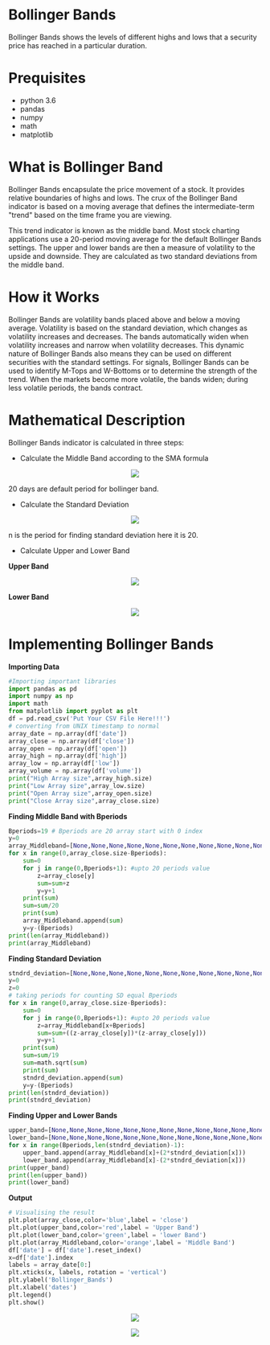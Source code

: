 # Bollinger Bands
Bollinger Bands shows the levels of different highs and lows that a security price has reached in a particular duration.
# Prequisites
* python 3.6
* pandas
* numpy
* math
* matplotlib
# What is Bollinger Band
Bollinger Bands encapsulate the price movement of a stock. It provides relative boundaries of highs and lows. The crux of the Bollinger Band indicator is based on a moving average that defines the intermediate-term "trend" based on the time frame you are viewing.

This trend indicator is known as the middle band. Most stock charting applications use a 20-period moving average for the default Bollinger Bands settings. The upper and lower bands are then a measure of volatility to the upside and downside. They are calculated as two standard deviations from the middle band.
# How it Works
Bollinger Bands are volatility bands placed above and below a moving average. Volatility is based on the standard deviation, which changes as volatility increases and decreases. The bands automatically widen when volatility increases and narrow when volatility decreases. This dynamic nature of Bollinger Bands also means they can be used on different securities with the standard settings. For signals, Bollinger Bands can be used to identify M-Tops and W-Bottoms or to determine the strength of the trend.
When the markets become more volatile, the bands widen; during less volatile periods, the bands contract.
# Mathematical Description
Bollinger Bands indicator is calculated in three steps:
* Calculate the Middle Band according to the SMA formula
<p align="center"> 
<img src="https://user-images.githubusercontent.com/26857440/38905476-8bedd2e0-42ce-11e8-8ca8-200360f87175.PNG"></p>

20 days are default period for bollinger band.
* Calculate the Standard Deviation
<p align="center"> 
<img src="https://user-images.githubusercontent.com/26857440/38906129-51865a74-42d2-11e8-923c-d9bda537fdfd.PNG"></p>

n is the period for finding standard deviation here it is 20.
* Calculate Upper and Lower Band

**Upper Band**
<p align="center"> 
<img src="https://user-images.githubusercontent.com/26857440/38905781-5eab6598-42d0-11e8-8c60-7fa4ae0e73c9.PNG"></p>

**Lower Band**
<p align="center"> 
<img src="https://user-images.githubusercontent.com/26857440/38905804-7b07cd08-42d0-11e8-860c-b1ab2d409bff.PNG"></p>

# Implementing Bollinger Bands
**Importing Data**
```python
#Importing important libraries
import pandas as pd
import numpy as np
import math
from matplotlib import pyplot as plt
df = pd.read_csv('Put Your CSV File Here!!!')
# converting from UNIX timestamp to normal
array_date = np.array(df['date'])
array_close = np.array(df['close'])
array_open = np.array(df['open'])
array_high = np.array(df['high'])
array_low = np.array(df['low'])
array_volume = np.array(df['volume'])
print("High Array size",array_high.size)
print("Low Array size",array_low.size)
print("Open Array size",array_open.size)
print("Close Array size",array_close.size)
```
**Finding Middle Band with Bperiods**
```python
Bperiods=19 # Bperiods are 20 array start with 0 index
y=0
array_Middleband=[None,None,None,None,None,None,None,None,None,None,None,None,None,None,None,None,None,None,None]
for x in range(0,array_close.size-Bperiods):
	sum=0
	for j in range(0,Bperiods+1): #upto 20 periods value
		z=array_close[y]
		sum=sum+z
		y=y+1
	print(sum)
	sum=sum/20
	print(sum)
	array_Middleband.append(sum)
	y=y-(Bperiods)
print(len(array_Middleband))
print(array_Middleband)
```
**Finding Standard Deviation**
```python
stndrd_deviation=[None,None,None,None,None,None,None,None,None,None,None,None,None,None,None,None,None,None,None]
y=0
z=0
# taking periods for counting SD equal Bperiods
for x in range(0,array_close.size-Bperiods):
	sum=0
	for j in range(0,Bperiods+1): #upto 20 periods value
		z=array_Middleband[x+Bperiods]
		sum=sum+((z-array_close[y])*(z-array_close[y]))
		y=y+1
	print(sum)
	sum=sum/19
	sum=math.sqrt(sum)
	print(sum)
	stndrd_deviation.append(sum)
	y=y-(Bperiods)
print(len(stndrd_deviation))
print(stndrd_deviation)
```
**Finding Upper and Lower Bands**
```python
upper_band=[None,None,None,None,None,None,None,None,None,None,None,None,None,None,None,None,None,None,None]
lower_band=[None,None,None,None,None,None,None,None,None,None,None,None,None,None,None,None,None,None,None]
for x in range(Bperiods,len(stndrd_deviation)-1):
	upper_band.append(array_Middleband[x]+(2*stndrd_deviation[x]))
	lower_band.append(array_Middleband[x]-(2*stndrd_deviation[x]))
print(upper_band)
print(len(upper_band))
print(lower_band)
```
**Output**
```python
# Visualising the result
plt.plot(array_close,color='blue',label = 'close')
plt.plot(upper_band,color='red',label = 'Upper Band')
plt.plot(lower_band,color='green',label = 'lower Band')
plt.plot(array_Middleband,color='orange',label = 'Middle Band')
df['date'] = df['date'].reset_index()
x=df['date'].index
labels = array_date[0:]
plt.xticks(x, labels, rotation = 'vertical')
plt.ylabel('Bollinger_Bands')
plt.xlabel('dates')
plt.legend()
plt.show()
```
<p align="center"> 
<img src="https://user-images.githubusercontent.com/26857440/38933752-843cb5ca-4337-11e8-98ce-ccabbc2c4b22.PNG"></p>
<p align="center"> 
<img src="https://user-images.githubusercontent.com/26857440/38933857-c8069f78-4337-11e8-98ab-8602616e0dc1.PNG"></p>
